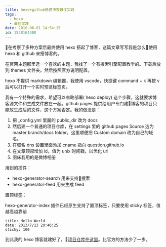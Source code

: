 ```yaml
---
title: hexo+github搭建博客最佳实践
tags:
  - hexo
  - 最佳实践
date: 2018-06-01 14:54:15
id: 1528164408
---
```

在考察了多种方案后最终使用 hexo 搭起了博客，这篇文章写写我是怎么使用 hexo 和 github 来搭博客的。

在官网主题那里选一个喜欢的主题，我找了一个有搜索引擎配置教学的。下载后放到 themes 文件夹。然后按照官方说明配置。

hexo 不提供 markdown 编辑器，我使用 vscode，快捷键 command + k 再按 v 后可以打开一个实时预览标签页。

我有一个特殊的需求，希望可以省略部署( hexo deploy) 这个步骤。这就要求博客源文件和生成文件放在一起。github pages 提供给用户专门建博客的项目只能放生成后的文件，这个方案否定。我的做法是：
1. 把 _config.yml 里面的 public_dir 改为 docs
2. 然后建一个普通的项目仓库，在 settings 里的 github pages Source 选为 master branch/docs folder。这里顺便把 Custom domain 改为自己的域名。
3. 在域名 dns 设置里面添加 cname 指向 question.github.io
4. 在文章顶部增加 id，值为 unix 时间戳，以优化 url
5. 图床我用的是微博相册

用到的插件：
- hexo-generator-search 用来支持搜索
- hexo-generator-feed 用来生成 feed

置顶标签：

hexo-generator-index 插件已经原生支持了置顶标签，只要使用 sticky 标签，值越高越靠前
```
title: Hello World
date: 2013/7/13 20:46:25
sticky: 100
```



到此我的 hexo 博客就建好了，[项目仓库在这里](https://github.com/questionlin/blog)。比官方的方法少了一步。